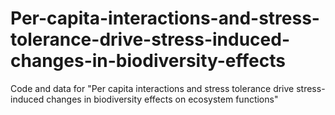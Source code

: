 # Per-capita-interactions-and-stress-tolerance-drive-stress-induced-changes-in-biodiversity-effects
Code and data for "Per capita interactions and stress tolerance drive stress-induced changes in biodiversity effects on ecosystem functions"

